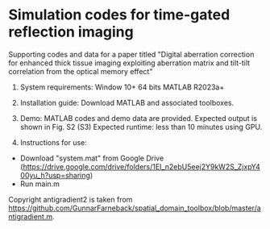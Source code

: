 # Simulation codes for time-gated reflection imaging
Supporting codes and data for a paper titled "Digital aberration correction for enhanced thick tissue imaging exploiting aberration matrix and tilt-tilt correlation from the optical memory effect"

1. System requirements:
Window 10+ 64 bits
MATLAB R2023a+

2. Installation guide:
Download MATLAB and associated toolboxes. 

3. Demo:
MATLAB codes and demo data are provided.
Expected output is shown in Fig. S2 (S3)
Expected runtime: less than 10 minutes using GPU.   

4. Instructions for use:
- Download "system.mat" from Google Drive (https://drive.google.com/drive/folders/1EI_n2ebU5eej2Y9kW2S_ZjxpY400yu_h?usp=sharing)
- Run main.m

Copyright
antigradient2 is taken from https://github.com/GunnarFarneback/spatial_domain_toolbox/blob/master/antigradient.m.
